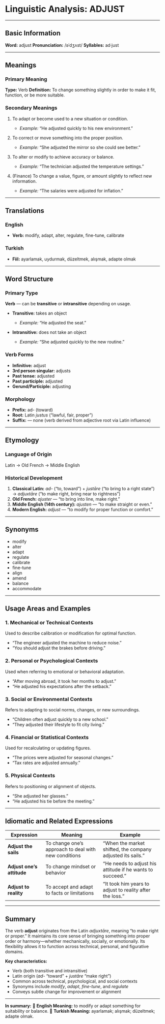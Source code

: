 # Linguistic Analysis: ADJUST

---

## Basic Information

**Word:** adjust
**Pronunciation:** /əˈdʒʌst/
**Syllables:** ad·just

---

## Meanings

### Primary Meaning

**Type:** Verb
**Definition:** To change something slightly in order to make it fit, function, or be more suitable.

### Secondary Meanings

1. To adapt or become used to a new situation or condition.

   - _Example:_ “He adjusted quickly to his new environment.”

2. To correct or move something into the proper position.

   - _Example:_ “She adjusted the mirror so she could see better.”

3. To alter or modify to achieve accuracy or balance.

   - _Example:_ “The technician adjusted the temperature settings.”

4. (Finance) To change a value, figure, or amount slightly to reflect new information.

   - _Example:_ “The salaries were adjusted for inflation.”

---

## Translations

### English

- **Verb:** modify, adapt, alter, regulate, fine-tune, calibrate

### Turkish

- **Fiil:** ayarlamak, uydurmak, düzeltmek, alışmak, adapte olmak

---

## Word Structure

### Primary Type

**Verb** — can be **transitive** or **intransitive** depending on usage.

- **Transitive:** takes an object

  - _Example:_ “He adjusted the seat.”

- **Intransitive:** does not take an object

  - _Example:_ “She adjusted quickly to the new routine.”

### Verb Forms

- **Infinitive:** adjust
- **3rd person singular:** adjusts
- **Past tense:** adjusted
- **Past participle:** adjusted
- **Gerund/Participle:** adjusting

### Morphology

- **Prefix:** ad- (toward)
- **Root:** Latin _justus_ (“lawful, fair, proper”)
- **Suffix:** — none (verb derived from adjective root via Latin influence)

---

## Etymology

### Language of Origin

Latin → Old French → Middle English

### Historical Development

1. **Classical Latin:** _ad-_ (“to, toward”) + _justāre_ (“to bring to a right state”)
   → _adjuxtāre_ (“to make right, bring near to rightness”)
2. **Old French:** _ajuster_ — “to bring into line, make right.”
3. **Middle English (14th century):** _ajusten_ — “to make straight or even.”
4. **Modern English:** _adjust_ — “to modify for proper function or comfort.”

---

## Synonyms

- modify
- alter
- adapt
- regulate
- calibrate
- fine-tune
- align
- amend
- balance
- accommodate

---

## Usage Areas and Examples

### 1. **Mechanical or Technical Contexts**

Used to describe calibration or modification for optimal function.

- “The engineer adjusted the machine to reduce noise.”
- “You should adjust the brakes before driving.”

### 2. **Personal or Psychological Contexts**

Used when referring to emotional or behavioral adaptation.

- “After moving abroad, it took her months to adjust.”
- “He adjusted his expectations after the setback.”

### 3. **Social or Environmental Contexts**

Refers to adapting to social norms, changes, or new surroundings.

- “Children often adjust quickly to a new school.”
- “They adjusted their lifestyle to fit city living.”

### 4. **Financial or Statistical Contexts**

Used for recalculating or updating figures.

- “The prices were adjusted for seasonal changes.”
- “Tax rates are adjusted annually.”

### 5. **Physical Contexts**

Refers to positioning or alignment of objects.

- “She adjusted her glasses.”
- “He adjusted his tie before the meeting.”

---

## Idiomatic and Related Expressions

| Expression                | Meaning                                              | Example                                                    |
| ------------------------- | ---------------------------------------------------- | ---------------------------------------------------------- |
| **Adjust the sails**      | To change one’s approach to deal with new conditions | “When the market shifted, the company adjusted its sails.” |
| **Adjust one’s attitude** | To change mindset or behavior                        | “He needs to adjust his attitude if he wants to succeed.”  |
| **Adjust to reality**     | To accept and adapt to facts or limitations          | “It took him years to adjust to reality after the loss.”   |

---

## Summary

The verb **adjust** originates from the Latin _adjuxtāre_, meaning “to make right or proper.” It maintains its core sense of bringing something into proper order or harmony—whether mechanically, socially, or emotionally. Its flexibility allows it to function across technical, personal, and figurative domains.

**Key characteristics:**

- Verb (both transitive and intransitive)
- Latin origin (_ad-_ “toward” + _justāre_ “make right”)
- Common across technical, psychological, and social contexts
- Synonyms include _modify_, _adapt_, _fine-tune_, and _regulate_
- Conveys subtle change for improvement or alignment

---

**In summary:**
🔹 **English Meaning:** to modify or adapt something for suitability or balance.
🔹 **Turkish Meaning:** ayarlamak; alışmak; düzeltmek; adapte olmak.
